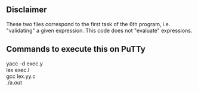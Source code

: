 ## Disclaimer

These two files correspond to the first task of the 6th program, i.e. "validating" a given expression. This code does not "evaluate" expressions.

## Commands to execute this on PuTTy

yacc -d exec.y <br/>
lex exec.l <br/>
gcc lex.yy.c <br/>
./a.out <br/>
